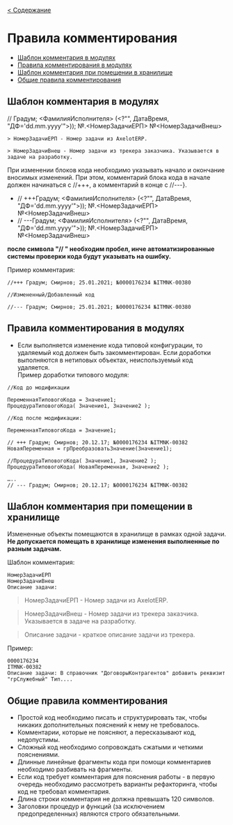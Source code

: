 [< Содержание](/README.md)
# Правила комментирования

* [Шаблон комментария в модулях](#шаблон-комментария-в-модулях)
* [Правила комментирования в модулях](#правила-комментирования-в-модулях)
* [Шаблон комментария при помещении в хранилище](#шаблон-комментария-при-помещении-в-хранилище)
* [Общие правила комментирования](#общие-правила-комментирования)

<a id="markdown-шаблог-комментария-в-модулях" name="шаблон-комментария-в-модулях"></a>
## Шаблон комментария в модулях

// Градум; <ФамилияИсполнителя> (<?"", ДатаВремя, "ДФ='dd.mm.yyyy'">)); №.<НомерЗадачиЕРП> №<НомерЗадачиВнеш> 

    > НомерЗадачиЕРП - Номер задачи из AxelotERP.

    > НомерЗадачиВнеш - Номер задачи из трекера заказчика. Указывается в задаче на разработку.

При изменении блоков кода необходимо указывать начало и окончание вносимых изменений. При этом, комментарий блока кода в начале должен начинаться с //+++, а комментарий в конце с //---}. 
* // +++Градум; <ФамилияИсполнителя>  (<?"", ДатаВремя, "ДФ='dd.mm.yyyy'">)); №.<НомерЗадачиЕРП> №<НомерЗадачиВнеш> 
* // ---Градум; <ФамилияИсполнителя>  (<?"", ДатаВремя, "ДФ='dd.mm.yyyy'">)); №.<НомерЗадачиЕРП> №<НомерЗадачиВнеш> 

__после символа "// " необходим пробел, инче автоматизированные системы проверки кода будут указывать на ошибку.__

Пример комментария:

```bsl
//+++ Градум; Смирнов; 25.01.2021; №0000176234 №ITMNK-00380 

//Измененный/Добавленный код

//--- Градум; Смирнов; 25.01.2021; №0000176234 №ITMNK-00380 

```

<a id="markdown-правила-комментирования-в-модулях" name="правила-комментирования-в-модулях"></a>
## Правила комментирования в модулях

* Если выполняется изменение кода типовой конфигурации, то удаляемый код должен быть закомментирован. Если доработки выполняются в нетиповых объектах, неиспользуемый код удаляется.  
Пример доработки типового модуля:


```bsl
//Код до модификации

ПеременнаяТиповогоКода = Значение1;
ПроцедураТиповогоКода( Значение1, Значение2 );

```

```bsl
//Код после модификации:

ПеременнаяТиповогоКода = Значение1;

// +++ Градум; Смирнов; 20.12.17; №0000176234 №ITMNK-00382
НоваяПеременная = грПреобразоватьЗначение(Значение1);

//ПроцедураТиповогоКода( Значение1, Значение2 );
ПроцедураТиповогоКода( НоваяПеременная, Значение2 );

…..
// --- Градум; Смирнов; 20.12.17; №0000176234 №ITMNK-00382
```
<a id="markdown-шаблон-комментария-при-помещении-в-хранилище" name="шаблон-комментария-при-помещении-в-хранилище"></a>
## Шаблон комментария при помещении в хранилище

Измененные объекты помещаются в хранилище в рамках одной задачи. **Не допускается помещать в хранилище изменения выполненные по разным задачам.**

Шаблон комментария:

```
НомерЗадачиЕРП 
НомерЗадачиВнеш 
Описание задачи:
```

 > НомерЗадачиЕРП - Номер задачи из AxelotERP.

> НомерЗадачиВнеш - Номер задачи из трекера заказчика. Указывается в задаче на разработку.

> Описание задачи - краткое описание задачи из трекера.

Пример:

```
0000176234
ITMNK-00382
Описание задачи: В справочник "ДоговорыКонтрагентов" добавить реквизит "грСлужебный" Тип....
```

<a id="markdown-общие-правила-комментирования" name="общие-правила-комментирования"></a>
## Общие правила комментирования

* Простой код необходимо писать и структурировать так, чтобы никаких дополнительных пояснений к нему не требовалось.
* Комментарии, которые не поясняют, а пересказывают код, недопустимы.
* Сложный код необходимо сопровождать сжатыми и четкими пояснениями.
* Длинные линейные фрагменты кода при помощи комментариев необходимо разбивать на фрагменты.
* Если код требует комментария для пояснения работы - в первую очередь необходимо рассмотреть варианты рефакторинга, чтобы код не требовал комментария.
* Длина строки комментария не должна превышать 120 символов.
* Заголовки процедур и функций (за исключением предопределенных) являются строго обязательными.

